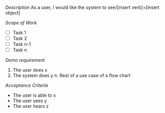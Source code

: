 *Description*
As a user, I would like the system to see/[insert verb]+[insert object]

*Scope of Work*
- [ ] Task 1 
- [ ] Task 2 
- [ ] Task n-1 
- [ ] Task n 

*Demo requirement*
1. The user does x
2. The system does y
n. Rest of a use case of a flow chart

*Acceptance Criteria*
- The user is able to x
- The user sees y
- The user hears z
